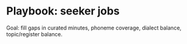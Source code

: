 # Playbook: seeker jobs

Goal: fill gaps in curated minutes, phoneme coverage, dialect balance, topic/register balance.
